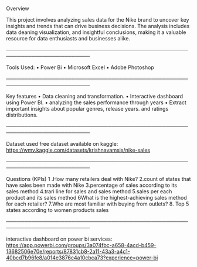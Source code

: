 Overview

This project involves analyzing sales data for the Nike brand to uncover key insights and trends that can drive
business decisions. The analysis includes data deaning visualization, and insightful conclusions, making it a valuable
resource for data enthusiasts and businesses alike.

─────────────────────────────────────────────────────────────────────────

Tools Used:
• Power Bi
• Microsoft Excel
• Adobe Photoshop

─────────────────────────────────────────────────────────────────────────

Key features
• Data cleaning and transformation. • Interactive dashboard using Power Bl.
• analyzing the sales performance through years
• Extract important insights about popular genres, release years. and ratings distributions.

─────────────────────────────────────────────────────────────────────────

Dataset used
free dataset available on kaggle: https://wmv.kaggle.com/datasets/krishnavamsis/nike-sales

─────────────────────────────────────────────────────────────────────────

Questions (KPIs)
1 .How many retailers deal with Nike?
2.count of states that have sales been made with Nike
3.percentage of sales according to its sales method
4.trari line for sales and sales method
5.sales per each product and its sales method
6What is the highest-achieving sales method for each retailer?
7.Who are most familiar with buying from outlets?
8. Top 5 states according to women products sales

─────────────────────────────────────────────────────────────────────────

interactive dashboard on power bi services:
https://app.powerbi.com/groups/3a074fbc-a658-4acd-b459-13682506e70e/reports/87831cb8-2a11-43a3-a4c1-40bcd7b96fe8/a014e3876c4a10cbca73?experience=power-bi
